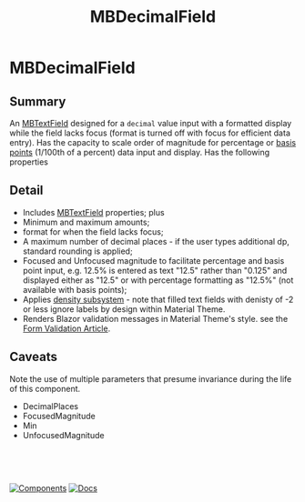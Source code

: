 ﻿---
uid: C.MBDecimalField
title: MBDecimalField
---
# MBDecimalField

## Summary

An [MBTextField](xref:C.MBTextField) designed for a `decimal`  value input with a formatted display while the field lacks focus (format is turned off with focus for efficient data entry).
Has the capacity to scale order of magnitude for percentage or [basis points](https://en.wikipedia.org/wiki/Basis_point) (1/100th of a percent) data input and display. Has the following properties

## Detail

- Includes [MBTextField](xref:C.MBTextField) properties; plus
- Minimum and maximum amounts;
-  format for when the field lacks focus;
- A maximum number of decimal places - if the user types additional dp, standard rounding is applied;
- Focused and Unfocused magnitude to facilitate percentage and basis point input, e.g. 12.5% is entered as text "12.5" rather than "0.125" and displayed either as "12.5" or with percentage formatting as "12.5%" (not available with basis points);
- Applies [density subsystem](xref:A.Density) - note that filled text fields with denisty of -2 or less ignore labels by design within Material Theme.
- Renders Blazor validation messages in Material Theme's style. see the [Form Validation Article](xref:A.FormValidation).

## Caveats

Note the use of multiple parameters that presume invariance during the
life of this component.
- DecimalPlaces
- FocusedMagnitude
- Min
- UnfocusedMagnitude

&nbsp;

&nbsp;

[![Components](https://img.shields.io/static/v1?label=Components&message=Plus&color=red)](xref:A.PlusComponents)
[![Docs](https://img.shields.io/static/v1?label=API%20Documentation&message=MBDecimalField&color=brightgreen)](xref:Material.Blazor.MBDecimalField)
